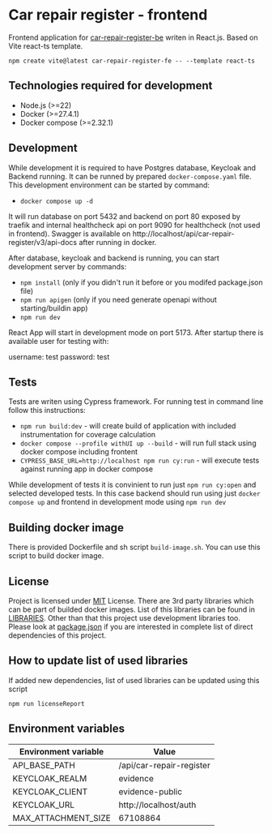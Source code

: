 # Car repair register - frontend

Frontend application for [car-repair-register-be](https://github.com/tope-sk/car-repair-register-fe) writen in React.js. Based on Vite react-ts template.

`npm create vite@latest car-repair-register-fe -- --template react-ts`

## Technologies required for development

- Node.js (>=22)
- Docker (>=27.4.1)
- Docker compose (>=2.32.1)

## Development

While development it is required to have Postgres database, Keycloak and Backend running. It can be runned by prepared `docker-compose.yaml` file. This development environment can be started by command:

- `docker compose up -d`

It will run database on port 5432 and backend on port 80 exposed by traefik and internal healthcheck api on port 9090 for healthcheck (not used in frontend). Swagger is available on http://localhost/api/car-repair-register/v3/api-docs after running in docker.

After database, keycloak and backend is running, you can start development server by commands:

- `npm install` (only if you didn't run it before or you modifed package.json file)
- `npm run apigen` (only if you need generate openapi without starting/buildin app)
- `npm run dev`

React App will start in development mode on port 5173. After startup there is available user for testing with:

username: test
password: test

## Tests

Tests are writen using Cypress framework. For running test in command line follow this instructions:

- `npm run build:dev` - will create build of application with included instrumentation for coverage calculation
- `docker compose --profile withUI up --build` - will run full stack using docker compose including frontent
- `CYPRESS_BASE_URL=http://localhost npm run cy:run` - will execute tests against running app in docker compose

While development of tests it is convinient to run just `npm run cy:open` and selected developed tests. In this case backend should run using just `docker compose up` and frontend in development mode using `npm run dev`

## Building docker image

There is provided Dockerfile and sh script `build-image.sh`. You can use this script to build docker image.

## License

Project is licensed under [MIT](./LICENSE.txt) License. There are 3rd party libraries which can be part of builded docker images. List of this libraries can be found in [LIBRARIES](./LIBRARIES). Other than that this project use development libraries too. Please look at [package.json](./package.json) if you are interested in complete list of direct dependencies of this project.

## How to update list of used libraries

If added new dependencies, list of used libraries can be updated using this script

`npm run licenseReport`

## Environment variables

| Environment variable | Value                    |
| -------------------- | ------------------------ |
| API_BASE_PATH        | /api/car-repair-register |
| KEYCLOAK_REALM       | evidence                 |
| KEYCLOAK_CLIENT      | evidence-public          |
| KEYCLOAK_URL         | http://localhost/auth    |
| MAX_ATTACHMENT_SIZE  | 67108864                 |
